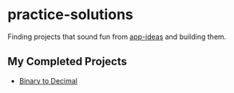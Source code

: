# practice-solutions
Finding projects that sound fun from [app-ideas](https://github.com/florinpop17/app-ideas) and building them.

## My Completed Projects
- [Binary to Decimal](https://github.com/JoshuaBeh/practice-solutions/tree/main/bin2dec)
